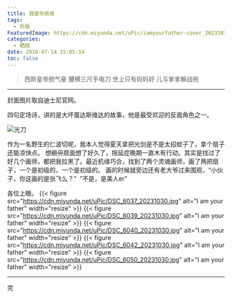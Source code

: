 ```yaml
---
title: 我是你爸爸
tags:
  - 折扇
FeaturedImage: https://cdn.miyunda.net/uPic/iamyourfather-cover_20231030.jpg
categories:
  - 晒娃
date: 2016-07-14 15:05:14
toc: false
---
```


> 西斯皇帝胆气豪
> 腰横三尺手电刀
> 世上只有妈妈好
> 儿与爹爹解战袍

---

封面图片取自迪士尼官网。

四句定场诗，讲的是大坏蛋达斯维达的故事，他是最受欢迎的反面角色之一。 

![光刀](https://cdn.miyunda.net/uPic/iamyourfather-sabre_20231030.jpg)
 
 作为一名野生的仁波切呢，我本人觉得夏天拿把光剑是不是太招蚊子了，拿个扇子还能凉快点。 想~~扇贝~~扇面想了好久了，拖延症晚期一直木有行动。其实是找过了好几个画师，都把我拉黑了。最近机缘巧合，找到了两个灵魂画师，画了两把扇子，一个是初级的，一个是初级的。 画的时候就旁边还有老大爷过来围观，“小伙子，你这画的是张飞么？”  “不是，是美人er” 
 
 各位上眼。
{{< figure src="https://cdn.miyunda.net/uPic/DSC_6037_20231030.jpg" alt="I am your father" width="resize" >}}
{{< figure src="https://cdn.miyunda.net/uPic/DSC_6039_20231030.jpg" alt="I am your father" width="resize" >}}
{{< figure src="https://cdn.miyunda.net/uPic/DSC_6040_20231030.jpg" alt="I am your father" width="resize" >}}
{{< figure src="https://cdn.miyunda.net/uPic/DSC_6042_20231030.jpg" alt="I am your father" width="resize" >}}
{{< figure src="https://cdn.miyunda.net/uPic/DSC_6050_20231030.jpg" alt="I am your father" width="resize" >}}

---

完